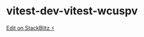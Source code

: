 # vitest-dev-vitest-wcuspv

[Edit on StackBlitz ⚡️](https://stackblitz.com/edit/vitest-dev-vitest-wcuspv)